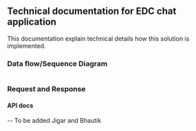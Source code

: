 ## Technical documentation for EDC chat application

This documentation explain technical details how this solution is implemented.

### Data flow/Sequence Diagram

```plantuml

``` 

### Request and Response

#### API docs


-- To be added Jigar and Bhautik